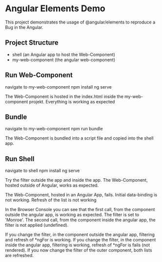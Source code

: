# Angular Elements Demo

This project demonstrates the usage of @angular/elements to reproduce a Bug in the Angular.

## Project Structure
+ shell (an Angular app to host the Web-Component)
+ my-web-component (the angular web-component)

## Run Web-Component
navigate to my-web-component
npm install
ng serve

The Web-Component is hosted in the index.html inside the my-web-component projekt. Everything is working as expected

## Bundle
navigate to my-web-component
npm run bundle

The Web-Component is bundled into a script file and copied into the shell app.

## Run Shell
navigate to shell
npm install
ng serve

Try the filter outside the app and inside the app.
The Web-Component, hosted outside of Angular, works as expected.

The Web-Component, hosted in an Angular App, fails. Initial data-binding is not working. Refresh of the list is not working

In the Browser Console you can see that the first call, from the component outside the angular app, is working as expected. The filter is set to 'Monroe'.
The second call, from the component inside the angular app, the filter is not applied (undefined).

If you change the filter, in the component outside the angular app, filtering and refresh of *ngFor is working.
If you change the filter, in the component inside the angular app, filtering is working, refresh of *ngFor is fails (not rendered).
If you now change the filter of the outer component, both lists are refreshed.